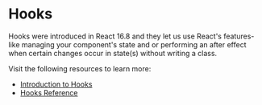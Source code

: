 # Hooks

Hooks were introduced in React 16.8 and they let us use React's features-like managing your component's state and or performing an after effect when certain changes occur in state(s) without writing a class.

Visit the following resources to learn more:

- [Introduction to Hooks](https://reactjs.org/docs/hooks-intro.html)
- [Hooks Reference](https://reactjs.org/docs/hooks-reference.html)
